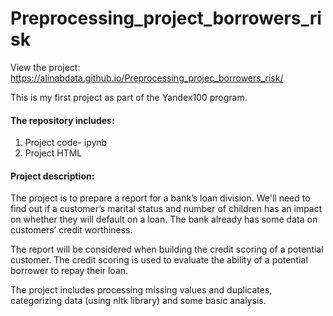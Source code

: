 # Preprocessing_project_borrowers_risk

View the project: https://alinabdata.github.io/Preprocessing_projec_borrowers_risk/

This is my first project as part of the Yandex100 program. 

#### The repository includes: 
1. Project code- ipynb 
2. Project HTML

#### Project description: 
The project is to prepare a report for a bank’s loan division. We'll need to find out if a customer’s marital status and number of children has an impact on whether they will default on a loan. The bank already has some data on customers’ credit worthiness.

The report will be considered when building the credit scoring of a potential customer. The credit scoring is used to evaluate the ability of a potential borrower to repay their loan.

The project includes processing missing values and duplicates, categorizing data (using nltk library) and some basic analysis. 
